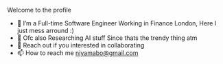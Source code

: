 Welcome to the profile
- 👀 I’m a Full-time Software Engineer Working in Finance London, Here I just mess arround :) 
- 📖 Ofc also Researching AI stuff Since thats the trendy thing atm 
- 💞️ Reach out if you interested in collaborating  
- 📫 How to reach me niyamabo@gmail.com

